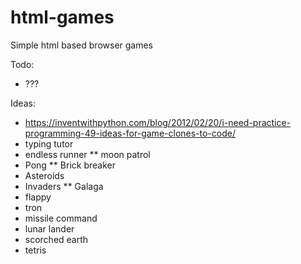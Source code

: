 # html-games
Simple html based browser games

Todo:
* ???

Ideas:
* https://inventwithpython.com/blog/2012/02/20/i-need-practice-programming-49-ideas-for-game-clones-to-code/
* typing tutor
* endless runner
** moon patrol
* Pong
** Brick breaker
* Asteroids
* Invaders
** Galaga
* flappy
* tron
* missile command
* lunar lander
* scorched earth
* tetris
